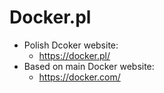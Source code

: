 # Docker.pl

* Polish Dcoker website:
  * https://docker.pl/
* Based on main Docker website:
  * https://docker.com/
